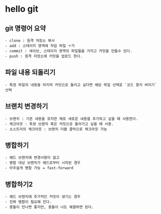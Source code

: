 # hello git

## git 명령어 요약

    - clone : 원격 저장소 복사
    - add : 스테이지 영역에 작업 파일 ㅜ가
    - commit : 세이브, 스테이지 영역의 파일들을 가지고 커밋을 만들수 있다.
    - push : 원격 저장소에 커밋을 업로드 한다.

## 파일 내용 되돌리기
    - 특정 파일의 내용을 마지막 커밋으로 돌리고 싶다면 해당 파일 선택호 `코드 뭉치 버리기` 선택

    
## 브랜치 변경하기
    - 브랜치 : 기존 내용을 유지한 채로 새로운 내용을 추가하고 싶을 때 사용한다.
    - 체크아웃 : 특정 브랜치 혹은 커밋으로 돌아가고 싶을 때 사용.
    - 소스트리의 체크아웃 : 브랜치 더블 클릭으로 체크아웃 가능
    
    
## 병합하기
    - 헤드 브랜치에 변경사항이 없고
    - 병합 대상 브랜치가 헤드로부터 시작된 경우
    - 아주쉽게 병합 가능 = fast-forward 
    
## 병합하기2
    - 헤드 브랜치에 추가적인 커밋이 생기는 경우
    - 진짜 병합이 필요해 진다.
    - 충돌이 안나면 좋지만, 충돌이 나도 해결하면 된다.
    
    